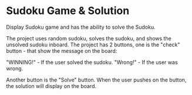 # Sudoku Game & Solution


Display Sudoku game and has the ability to solve the Sudoku.

The project uses random sudoku, solves the sudoku, and shows the unsolved sudoku inboard. The project has 2 buttons, one is the "check" button - that show the message on the board:

"WINNING!" - If the user solved the sudoku. 
"Wrong!" - If the user was wrong. 


Another button is the "Solve" button. 
When the user pushes on the button, the solution will display on the board.

